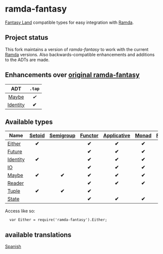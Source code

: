 ramda-fantasy
=============

[Fantasy Land][1] compatible types for easy integration with [Ramda][2].

## Project status
This fork maintains a version of *ramda-fantasy* to work with the current [Ramda][2] versions. 
Also backwards-compatible enhancements and additions to the ADTs are made.

## Enhancements over [original ramda-fantasy][0]

| ADT               |   `.tap`  |
|:-----------------:|:---------:|
|[Maybe][13]        | *✔︎*      |
| [Identity][11]    |    **✔︎** | 

## Available types

| Name            | [Setoid][3]  | [Semigroup][4] | [Functor][5] | [Applicative][6] | [Monad][7] | [Foldable][8] | [ChainRec][16] |
| --------------- | :----------: | :------------: | :----------: | :--------------: | :--------: | :-----------: | :------------: |
| [Either][9]     |    **✔︎**     |                |     **✔︎**    |      **✔︎**       |   **✔︎**    |               |     **✔︎**      |
| [Future][10]    |              |                |     **✔︎**    |      **✔︎**       |   **✔︎**    |               |     **✔︎**      |
| [Identity][11]  |    **✔︎**     |                |     **✔︎**    |      **✔︎**       |   **✔︎**    |               |     **✔︎**      |
| [IO][12]        |              |                |     **✔︎**    |      **✔︎**       |   **✔︎**    |               |     **✔︎**      |
| [Maybe][13]     |    **✔︎**     |     **✔︎**      |     **✔︎**    |      **✔︎**       |   **✔︎**    |     **✔︎**     |     **✔︎**      |
| [Reader][14]    |              |                |     **✔︎**    |      **✔︎**       |   **✔︎**    |               |                |
| [Tuple][15]     |    **✔︎**     |     **✔︎**      |     **✔︎**    |                  |            |               |                |
| [State][17]     |               |               |       **✔︎**   |    **✔︎**        |   **✔︎**    |               |       **✔︎**        |


Access like so:
```
  var Either = require('ramda-fantasy').Either;
```
## available translations
[Spanish](https://github.com/idcmardelplata/ramda-fantasy)

[0]: https://github.com/ramda/ramda-fantasy
[1]: https://github.com/fantasyland/fantasy-land
[2]: https://github.com/ramda/ramda
[3]: https://github.com/fantasyland/fantasy-land#setoid
[4]: https://github.com/fantasyland/fantasy-land#semigroup
[5]: https://github.com/fantasyland/fantasy-land#functor
[6]: https://github.com/fantasyland/fantasy-land#applicative
[7]: https://github.com/fantasyland/fantasy-land#monad
[8]: https://github.com/fantasyland/fantasy-land#foldable
[9]: docs/Either.md
[10]: docs/Future.md
[11]: docs/Identity.md
[12]: docs/IO.md
[13]: docs/Maybe.md
[14]: docs/Reader.md
[15]: docs/Tuple.md
[16]: https://github.com/fantasyland/fantasy-land#chainrec
[17]: docs/State.md
